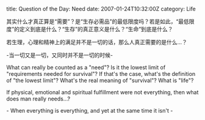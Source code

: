 title: Question of the Day: Need
date: 2007-01-24T10:32:00Z
category: Life

其实什么才真正算是“需要”？是“生存必需品”的最低限度吗？若是如此，“最低限度”的定义到底是什么？“生存”的真正意义是什么？“生命”到底是什么？

若生理，心理和精神上的满足并不是一切的话，那么人真正需要的是什么…？

-当一切又是一切，又同时并不是一切的时候-

What can really be counted as a "need"? Is it the lowest limit of "requirements needed for survival"? If that's the case, what's the definition of "the lowest limit"? What's the real meaning of "survival"? What is "life"?

If physical, emotional and spiritual fulfillment were not everything, then what does man really needs…?

\- When everything is everything, and yet at the same time it isn't -
